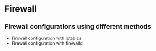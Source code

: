 # Firewall

## Firewall configurations using different methods

- Firewall configuration with iptables
- Firewall configuration with firewalld

